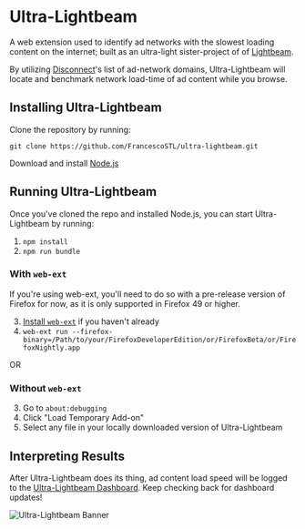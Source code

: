 # Ultra-Lightbeam
A web extension used to identify ad networks with the slowest loading content on the internet; built as an ultra-light sister-project of of [Lightbeam](https://github.com/mozilla/lightbeam). 

By utilizing [Disconnect](https://disconnect.me/)'s list of ad-network domains, Ultra-Lightbeam will locate and benchmark network load-time of ad content while you browse.

## Installing Ultra-Lightbeam

Clone the repository by running:

```
git clone https://github.com/FrancescoSTL/ultra-lightbeam.git
```

Download and install [Node.js](https://nodejs.org/en/download/)

## Running Ultra-Lightbeam

Once you've cloned the repo and installed Node.js, you can start Ultra-Lightbeam by running:

1. `npm install`
2. `npm run bundle`

### With `web-ext`

If you're using web-ext, you'll need to do so with a pre-release version of Firefox for now, as it is only supported in Firefox 49 or higher.

3. [Install `web-ext`](https://github.com/mozilla/web-ext/#documentation) if
   you haven't already
4. `web-ext run --firefox-binary=/Path/to/your/FirefoxDeveloperEdition/or/FirefoxBeta/or/FirefoxNightly.app`

OR

### Without `web-ext`

3. Go to `about:debugging`
4. Click "Load Temporary Add-on"
5. Select any file in your locally downloaded version of Ultra-Lightbeam


## Interpreting Results

After Ultra-Lightbeam does its thing, ad content load speed will be logged to the [Ultra-Lightbeam Dashboard](http://ultra-lightbeam.com). Keep checking back for dashboard updates!

![Ultra-Lightbeam Banner](https://cloud.githubusercontent.com/assets/9794516/17311436/345a3c22-5800-11e6-8aec-ee0644d7023d.png)
